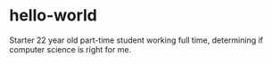 # hello-world
Starter
22 year old part-time student working full time, determining if computer science is right for me.
